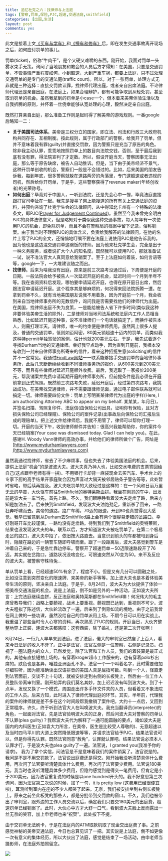 ```yaml
---
title: 追忆杜克之六：找律师与上法庭	
tags: [警察,罚单,保险,PJC,超速,交通法庭,smithfield]
categories: [出国,生活]
layout: post
comments: yes
---
```


此文是接着上文[《买车与学车》](http://sixf.org/cn/2014/03/buy-sencondhand-car-learn-drive-car)和[《撞车和修车》](http://sixf.org/cn/2014/03/car-collision-car-accident-fix-car/)后，即在发生交通事故离开现场之后，如何应付罚单的事儿。

罚单(ticket)，俗称“牛肉干”，是个又硬又难嚼的东西。刚开始，我面对罚单一头雾水束手无策。询问了当地朋友和教会的人员后方才得知：在美国，只要是交通罚单，不管事情严重程度如何，小到超速，大到严重车祸，都要上法庭，只不过处理交通罚单的是专门的交通法庭(traffic court)。所以，对于一张罚单，处理方式无非就是三种选择：直接交罚款认罪，找律师代理出庭，或者亲自出席法庭。不论律师代理还是亲自出庭，在法庭上，如果合理辩护，都有可能争取到从轻处罚，甚至取消罚单的机会。虽然我拿到的罚单是小case一个，但本着来美帝体验生活以及自我折腾的原则，并怀着一丝侥幸能够从宽处理的心理，毅然决定亲自出庭。

既然打算亲自出庭，那么准备工作则是起码得了解美帝的游戏规则。一番google后略知一二：

-	**关于美国司法体系**。美帝是三权分立的国家，即立法、司法和行政三大政府机构共同存在、互相制衡。按此规则，属于行政部门的警察，给我开了罚单，但并不意味着我有罪(guilty)并直接交罚款，因为警察只是充当了原告的角色。除非我主动认罪，乖乖地按照罚单上的数目向法院交钱，否则，至于最后我到底有没有罪，得法院宣判了才定数。所以，假设开庭当天，警察因事无法出庭，那么等于原告缺席，被告人自动胜诉。但是，当下由于美帝经济不景气，这种开罚单创收的机会，警察们一般是不会错过的。比如，后来美国的朋友告诉我，每到年底，很多警察就躲在道路两旁的角落里，专门逮超速或者违规的司机，然后给你开罚单，于是乎，这些警察获得了revenue maker(年终创收者)的光荣称号。
-	**如何出庭**？毕竟对于中国人，一听到法院，还是先会心中一愣，毕竟法庭直接跟打官司牵扯在一起。我先是搜寻了网上能搜道的所有有关上交通法庭的资料，并预约咨询了杜克学生会的法律顾问，从中得知北卡州有一个特殊的法律条文，即PJC([Prayer for Judgement Continued](http://criminaljustice.ncbar.org/newsletters/truebillfeb2012/pjc))。虽然至今我未曾完全明白PJC的具体法律意义，但是略知对于类似我这种交通事故，每人每年有一次使用PJC的机会，即免除罚单，而且不会在警察局的档案中留下记录，俗称销案。由于我当时不理解PJC的具体含义，负责给我解答的法律顾问，在他的名片上写了PJC的全文，还悄悄地叮嘱不要在法庭上说使用PJC是他告诉我的，因为他也是这边混交通罚单这碗饭的律师。因为他来杜克学生会，完全是出于一种义务服务，或者说扩大个人的知名度。既然我可以使用PJC，那就准备试一试，说不准法官大人真同意给我销案了。至于上法庭如何着装，如何言语等等，google一下，一大堆建议随之而出。
-	**找律师**。后来为啥我没有出庭，原来是前三次路考没通过后，下周便是开庭的日期。一般法院会给予被告人一次延迟开庭的机会，延迟时间一个月到半年不等。我在查阅资料后发现，哪怕要申请延迟开庭，也得在原开庭日出席，然后跟法官申请延迟开庭。这个程序其是够麻烦的，何况得来回法院折腾一遭。在拿到罚单不久，就有当地美国朋友说我不用着急，因为开庭前一个月，我会收到来自当地律师事务所的无数信件，询问我是否需要找他们的律师代为出庭。在美国，找律师出庭不失为良策，一是能给被告人省下许多时间(类似我这种非要体验美帝生活的除外)，二是律师对当地司法系统和法庭内工作人员相当熟悉，比如延迟开庭这种事，说不准律师们一个电话就搞定了，而换作被告本人，则需打理半天。请律师，唯一的约束便是律师费用。虽然网上很多人提及，普通的交通罚单，低则如迈阿密，80美元销超速十迈内的罚单，而类似我这种持permit单独驾驶的案例，估计也就200美元左右。于是，我先试着逐个寻找Durham当地的交通律师。幸好我早点动手，因为直到开庭前，我根本没有收到一封来自律师事务所寄来的信件，看来这种招揽生意(soliciting)的信件并不一定常见。我通过[FindLaw网站](http://lawyers.findlaw.com)一一联系能够接手交通罚单的当地律师事务所，此后几天断断续续收到不同律师事务所的报价，从600美元到200美元不等，而且有些律师对延迟开庭额外收费。最后，我选取了一家报价200美元，帮我销案并免费申请延期开庭的律师事务所，但前提条件是我必须在开庭前拿到正式驾照。既然前三次路考失败，延迟开庭后，经过第四次路考，我挑战成功。在美帝找交通律师，并不需要跟律师见面，通过电子邮件联系就可以搞定一切。律师需要四份文件：罚单上写明某某律师代为出庭的字样(Here, I am authorizing Attorney ABC to appear on my behalf. 某某某，年月日)，并签名扫描、驾照复印件、法庭信(由保险公司出具，证明你有保险，且对方损失保险公司已经理赔)、保险公司的案件记录(出事故后向保险公司汇报后生成的理赔单)。把上述文件给律师后，我就不用管了，律师可以帮你打理一切。开庭的当天下午，收到律师邮件并告知：很高兴我能帮助你，你的案件今天已经销案(Your case was dismissed today. Glad I can help you)。在此，感谢H. Woody Vann律师的高效办事，并给他们的律师所做个广告，网址是[http://www.mydurhamlawyers.com](http://www.mydurhamlawyers.com)

虽然我通过找律师，省去了不少麻烦事，但也失去了体验美国法庭的机会。后来，提供上法庭“机会”的是波波大夫。波大夫真乃神人也，比如交水电费的支票寄回给自己(这点跟申老师有得一拼)、不用银行卡却背一麻袋现金去买汽车、手术台上的专家下厨的高手结果开家庭聚会因为声音过大隔天被邻居贴条子警告等等，此处暂时省略，带后续再提及。波大夫吃罚单的大致经过是这样的：在一个风和日丽万里无云的早晨，大伙驱车前往Smithfield的奥特莱斯血拼。我坐在刚哥的车中，出发前是波大夫一车当先，首先上路。不久，我们眼睁睁看着波大夫走岔了路，后来方知是加油去了。后来快到Smithfield，发现波大夫油饱劲足，重新杀了回来，一路狂奔呼啸而去。美帝的道路，路广车稀，70迈的限速，开到80也真觉得没大感觉。我早已留意到从Durham去Smithfiled路上会有两个很容易走错的岔路口。幸好刚哥开车比较谨慎，一路均没有走岔路。待到我们到了Smithfield的奥特莱斯，结果也没发现波大夫的车。联系以后，方才知道波大夫被吃罚单了。在第二个极易走岔的路口，波大夫中招了，依旧按大路直去。当意识到前头的车都被甩到身后时，隐蔽在路边的一辆警车随即呼啸而至。跟了一段距离后，波大夫感觉到警车是冲着自己来的，于是急忙靠边停车。警察开了超速罚单－50迈限速路段开了76迈。其实就在岔路口，道路状况没啥变化，可限速突然从70变为50。来不及反应的波大夫，被警察守株待兔...

单从罚单上看，已经超速50%有余了，程度不小。但是又有几分可以圆融之处，比如没注意到突然变化的限速牌、来美帝的新手等等。加上波大夫也是本着体验美帝生活的原则，坚决亲自上法庭。于是乎，8月24日，波大夫为大伙提供了体验一把美帝交通法庭的机会。说是上法庭，倒不如是另外的一种活动，正如波大夫所言：上完法庭继续血拼，反正法庭和奥特莱斯都在Smithfield嘛！何况伟大的毛主席曾教导我们：战略上要藐视，战术上要重视。藐视既已达到，重视则不可少。波大夫粗拟了陈述信，大伙轮流改了一遍，后来到了倒背如流的境地。由于之前我曾在网上做的一些功课，虽然没给自己的罚单派用上场，不期今日可以用在实战上。我重温了那些当时令人心寒的资料，再次熟悉了PJC的规则。开庭当日，大伙齐整整地穿上正装，连波大夫都感叹：这套西装，除了婚礼，还是第二次开张啊！

8月24日，一行九人早早来到法庭。进了法庭，偌大的审判室已然座了上百人，看来今日法庭的收入不菲了。正中是法官，法官左侧是一位警察，右侧是记录员。扫视了一圈法庭内的众人，已然发觉，除了法官和工作人员，我们的着装算是最正式的。其他有直接短袖上场的，有穿着kroger超市工作服来的，也有穿着polo衫出席的。肤色也是各异，唯独亚洲面孔不多。法官一个一个叫着名字，此时需要倍加仔细聆听，因为能准确读出汉语拼音的美国人真是屈指可数。叫到一个人，径直走到法官面前，交谈不上十句话，就被安排走到右侧的长板凳上，然后由一位工作人员整队带离审判室。刚开始弄的我们莫名其妙，加上迟迟没有叫到波大夫。到了十点半，发现又换了一个模式，周围走出许多手怀文件夹的人员，但看着又不象法院的工作人员。后来方知，此时进入了律师代理出庭的环节。其实，半年前，代理我的案件的律师就是差不多在这个时间段帮我撤销了案件吧。大约十一点后，又回到正常程序。许久，终于听到法官大人在叫唤波大夫。我充当翻译员(interpreter)的角色，一起面对法官。先是法官验明波大夫的正身，然后问波大夫对警察的罚单认不认罪(plea guilty)？我帮波大夫代为解释了一通可能圆融的要点，诸如波大夫是国内的内科医生(正如袁大力所言，在美帝，医生是比较受人尊敬的)、无意超速以及当时四马平川的大道上突然降低限速等等，并请求法官给予PJC。结果法官说可以，但是你得先认罪。既然法官同意“赦免”，认罪就认罪吧。结果法官说必须本人认罪才行，于是波大夫也plea guilty了一遍。法官说，I granted you(我准予你的请求)。 我为了拿个实信，问法官是不是意味着我们的案件销案了。法官说是的。我问是不是不用交罚款了。法官说出庭费还是得交。刚开始我没听清楚具体什么费用，再次问了法官要听清楚具体什么费用，再次问了法官要少费用。法官说180美元。我当时也没听清楚具体多少费用，但隐约感觉到是得交一笔费用，但肯定是小于200美元，因为法官重复说的时候是以one hundred开头的。我不好意思第三次询问，因为法官第二次说的时候，加了一句，it is pretty low (这费用已经很便宜啦)，耳测听到室内在座的不少人都笑了起来。无奈，我们被安排坐到右侧长板凳上。原来之前坐此板凳的那些人，都是分批带到交罚款的窗口。不久，我们也被带出了审判室，跟外边的工作人员交流以后，确定我们只要交180美元的出庭费，超速罚单已经销案了。此时，大伙心中方才大舒一口气，看到波大夫脸上反而露出一丝无奈的笑容，加上申老师也来“祝贺”。此处按下不提。

由于交罚单无法刷卡，于是在法庭内的ATM取款机取了现金交出庭费了事。之前感觉神秘的美帝交通法庭，今日也总算见识了一把。其实说是上法庭，倒不如更像一次有意义的集体经历，所以大伙出了法庭，感觉是结束了一场活动，由申老师当摄影师，在法庭外拍照留念。

![](http://sixf.org/files/images/2014/04/smithfield-court.jpg)